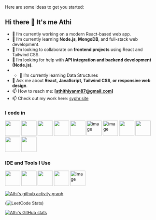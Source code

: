 Here are some ideas to get you started:
## Hi there 👋 It's me Athi

- 🔭 I’m currently working on  a modern React-based web app.
- 🌱 I’m currently learning **Node.js**, **MongoDB**, and full-stack web development.
- 👯 I’m looking to collaborate on **frontend projects** using React and Tailwind CSS.
- 🤔 I’m looking for help with **API integration and backend development (Node.js)**.
- - 🌱 I’m currently learning Data Structures
- 💬 Ask me about **React, JavaScript, Tailwind CSS, or responsive web design**.
- 📫 How to reach me: **[athithiyanm87@gmail.com]** 
- 📫 Check out my work here: [syphr.site](https://www.syphr.site/)

### I code in
<img height="50" width="50" src="https://img.icons8.com/color/48/000000/c-plus-plus-logo.png" /> <img height="50" width="50" src="https://img.icons8.com/color/48/000000/java-coffee-cup-logo.png" /> <img height="50" width="50" src="https://img.icons8.com/color/48/000000/python.png" /> <img height="50" width="50" src="https://img.icons8.com/color/48/000000/html-5.png" /> <img height="50" width="50" src="https://img.icons8.com/color/48/000000/css3.png" /> <img width="50" height="50" alt="image" src="https://github.com/user-attachments/assets/bd69be61-0cf0-487a-9266-458e02e2bbc3" /> <img width="50" height="50" alt="image" src="https://github.com/user-attachments/assets/91f41939-3102-485b-b421-a458868fce65" /> <img height="50" width="50" src="https://img.icons8.com/color/48/000000/javascript.png"/> <img height="50" width="50" src="https://img.icons8.com/color/48/000000/react-native.png"/> <img height="50" width="50" src="https://img.icons8.com/color/48/000000/google-firebase-console.png"/> <img height="50" width="50" src="https://img.icons8.com/color/48/000000/mysql-logo.png"/>

### IDE and Tools I Use
<img height="50" width="50" src="https://img.icons8.com/color/48/000000/visual-studio-code-2019.png"/> <img height="50" width="50" src="https://img.icons8.com/color/48/000000/pycharm.png"/> <img height="50" width="50" src="https://img.icons8.com/color/50/000000/git.png"/> <img height="50" src="https://img.icons8.com/officel/480/null/java-eclipse.png"/>  <img width="50" height="50" alt="image" src="https://github.com/user-attachments/assets/980c1ace-f94b-489f-ab07-984f1a040a84" />


[![Athi's github activity graph](https://github-readme-activity-graph.vercel.app/graph?username=Athi-m-dev&bg_color=050505&color=ffffff&line=0af545&point=daf609&area=true&hide_border=true)](https://github.com/ashutosh00710/github-readme-activity-graph)

(![LeetCode Stats](https://leetcard.jacoblin.cool/Athithiyan_M?theme=dark&font=Noto%20Sans%20Old%20Italic&ext=heatmap))

[![Athi's GitHub stats](https://github-readme-stats.vercel.app/api?username=Athi-m-dev)](https://github.com/Athi-m-dev/github-readme-stats)

